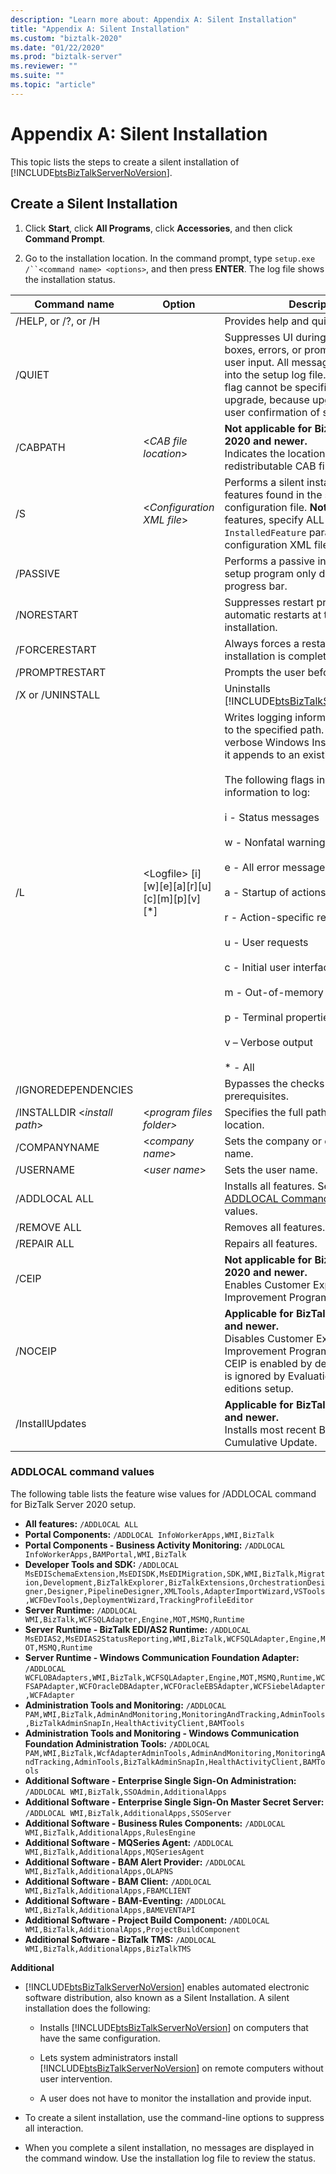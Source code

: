```yaml
---
description: "Learn more about: Appendix A: Silent Installation"
title: "Appendix A: Silent Installation"
ms.custom: "biztalk-2020"
ms.date: "01/22/2020"
ms.prod: "biztalk-server"
ms.reviewer: ""
ms.suite: ""
ms.topic: "article"
---
```

# Appendix A: Silent Installation
This topic lists the steps to create a silent installation of [!INCLUDE[btsBizTalkServerNoVersion](../includes/btsbiztalkservernoversion-md.md)].

## Create a Silent Installation

1.  Click **Start**, click **All Programs**, click **Accessories**, and then click **Command Prompt**.

2.  Go to the installation location. In the command prompt, type `setup.exe /``<command name> <options>`, and then press **ENTER**. The log file shows the installation status.

|                                                                                                                                                                                                                                  Command name                                                                                                                                                                                                                                   |                     Option                     |                                                                                                                                                                                                                                                                                                Description                                                                                                                                                                                                                                                                                                 |
|---------------------------------------------------------------------------------------------------------------------------------------------------------------------------------------------------------------------------------------------------------------------------------------------------------------------------------------------------------------------------------------------------------------------------------------------------------------------------------|------------------------------------------------|------------------------------------------------------------------------------------------------------------------------------------------------------------------------------------------------------------------------------------------------------------------------------------------------------------------------------------------------------------------------------------------------------------------------------------------------------------------------------------------------------------------------------------------------------------------------------------------------------------|
|                                                                                                                                                                                                                               /HELP, or /?, or /H                                                                                                                                                                                                                               |                                                |                                                                                                                                                                                                                                                                                     Provides help and quick reference.                                                                                                                                                                                                                                                                                     |
|                                                                                                                                                                                                                                     /QUIET                                                                                                                                                                                                                                      |                                                |                                                                                                                                                                  Suppresses UI during setup – all dialog boxes, errors, or prompts requiring user input. All messages are entered into the setup log file. **Note:**  The Quiet flag cannot be specified for an upgrade, because upgrade requires user confirmation of selected options.                                                                                                                                                                   |
|                                                                                                                                                                                                                                    /CABPATH                                                                                                                                                                                                                                     |            \<*CAB file location*\>             |                                                                                                                                                                                                                                                                          **Not applicable for BizTalk Server 2020 and newer.**<br />Indicates the location of the redistributable CAB file.                                                                                                                                                                                                                                                                           |
|                                                                                                                                                                                                                                       /S                                                                                                                                                                                                                                        |          \<*Configuration XML file*\>          |                                                                                                                                                                                                 Performs a silent installation of features found in the specified configuration file. **Note:**  To install all features, specify ALL for the `InstalledFeature` parameter of the configuration XML file.                                                                                                                                                                                                  |
|                                                                                                                                                                                                                                    /PASSIVE                                                                                                                                                                                                                                     |                                                |                                                                                                                                                                                                                                                             Performs a passive installation. The setup program only displays the progress bar.                                                                                                                                                                                                                                                             |
|                                                                                                                                                                                                                                   /NORESTART                                                                                                                                                                                                                                    |                                                |                                                                                                                                                                                                                                                             Suppresses restart prompts and automatic restarts at the end of the installation.                                                                                                                                                                                                                                                              |
|                                                                                                                                                                                                                                  /FORCERESTART                                                                                                                                                                                                                                  |                                                |                                                                                                                                                                                                                                                                        Always forces a restart after the installation is complete.                                                                                                                                                                                                                                                                         |
|                                                                                                                                                                                                                                 /PROMPTRESTART                                                                                                                                                                                                                                  |                                                |                                                                                                                                                                                                                                                                                    Prompts the user before restarting.                                                                                                                                                                                                                                                                                     |
|                                                                                                                                                                                                                                /X or /UNINSTALL                                                                                                                                                                                                                                 |                                                |                                                                                                                                                                                                                                                       Uninstalls [!INCLUDE[btsBizTalkServerNoVersion](../includes/btsbiztalkservernoversion-md.md)].                                                                                                                                                                                                                                                       |
|                                                                                                                                                                                                                                       /L                                                                                                                                                                                                                                        | \<Logfile\> [i][w][e][a][r][u][c][m][p][v][\*] | Writes logging information to a log file to the specified path. Always uses verbose Windows Installer logging and it appends to an existing file.<br /><br /> The following flags indicate which information to log:<br /><br /> i - Status messages<br /><br /> w - Nonfatal warnings<br /><br /> e - All error messages<br /><br /> a - Startup of actions<br /><br /> r - Action-specific records<br /><br /> u - User requests<br /><br /> c - Initial user interface parameters<br /><br /> m - Out-of-memory<br /><br /> p - Terminal properties<br /><br /> v – Verbose output<br /><br /> \* - All |
|                                                                                                                                                                                                                               /IGNOREDEPENDENCIES                                                                                                                                                                                                                               |                                                |                                                                                                                                                                                                                                                                            Bypasses the checks for downloadable prerequisites.                                                                                                                                                                                                                                                                             |
|                                                                                                                                                                                                                         /INSTALLDIR \<*install path*\>                                                                                                                                                                                                                          |           \<*program files folder\>*           |                                                                                                                                                                                                                                                                            Specifies the full path to product install location.                                                                                                                                                                                                                                                                            |
|                                                                                                                                                                                                                                  /COMPANYNAME                                                                                                                                                                                                                                   |               \<*company name*\>               |                                                                                                                                                                                                                                                                                   Sets the company or organization name.                                                                                                                                                                                                                                                                                   |
|                                                                                                                                                                                                                                    /USERNAME                                                                                                                                                                                                                                    |                \<*user name*\>                 |                                                                                                                                                                                                                                                                                            Sets the user name.                                                                                                                                                                                                                                                                                             |
|                                                                                                                                                                                                                                  /ADDLOCAL ALL                                                                                                                                                                                                                                  |                                                |                                                                                                                                                                                                                   Installs all features. See section [ADDLOCAL Command](#addlocal-command-values) for possible values.                                                                                                                                                                                                                   |
|                                                                                                                                                                                                                                   /REMOVE ALL                                                                                                                                                                                                                                   |                                                |                                                                                                                                                                                                                                                                                           Removes all features.                                                                                                                                                                                                                                                                                            |
|                                                                                                                                                                                                                                   /REPAIR ALL                                                                                                                                                                                                                                   |                                                |                                                                                                                                                                                                                                                                                           Repairs all features.                                                                                                                                                                                                                                                                                            |
|                                                                                                                                                                                                                                      /CEIP                                                                                                                                                                                                                                      |                                                |                                                                                                                                                                                                             **Not applicable for BizTalk Server 2020 and newer.**<br />Enables Customer Experience Improvement Program (CEIP)                                                                                                                                                                                                                                                                           |
|                                                                                                                                                                                                                                      /NOCEIP                                                                                                                                                                                                                                      |                                                |                                                                                                                                                                                                             **Applicable for BizTalk Server 2020 and newer.**<br />Disables Customer Experience Improvement Program (CEIP)<br />CEIP is enabled by default. This option is ignored by Evaluation and Developer editions setup.                                                                                                                                                                                                                                                                           |
|                                                                                                                                                                                                                                      /InstallUpdates                                                                                                                                                                                                                                      |                                                |                                                                                                                                                                                                             **Applicable for BizTalk Server 2020 and newer.**<br />Installs most recent BizTalk Server Cumulative Update.                                                                                         |

### ADDLOCAL command values

The following table lists the feature wise values for /ADDLOCAL command for BizTalk Server 2020 setup.
- **All features:** `/ADDLOCAL ALL `
- **Portal Components:** `/ADDLOCAL InfoWorkerApps,WMI,BizTalk`
- **Portal Components - Business Activity Monitoring:** `/ADDLOCAL InfoWorkerApps,BAMPortal,WMI,BizTalk`
- **Developer Tools and SDK:** `/ADDLOCAL MsEDISchemaExtension,MsEDISDK,MsEDIMigration,SDK,WMI,BizTalk,Migration,Development,BizTalkExplorer,BizTalkExtensions,OrchestrationDesigner,Designer,PipelineDesigner,XMLTools,AdapterImportWizard,VSTools,WCFDevTools,DeploymentWizard,TrackingProfileEditor`
- **Server Runtime:** `/ADDLOCAL WMI,BizTalk,WCFSQLAdapter,Engine,MOT,MSMQ,Runtime`
- **Server Runtime - BizTalk EDI/AS2 Runtime:** `/ADDLOCAL MsEDIAS2,MsEDIAS2StatusReporting,WMI,BizTalk,WCFSQLAdapter,Engine,MOT,MSMQ,Runtime`
- **Server Runtime - Windows Communication Foundation Adapter:** `/ADDLOCAL WCFLOBAdapters,WMI,BizTalk,WCFSQLAdapter,Engine,MOT,MSMQ,Runtime,WCFSAPAdapter,WCFOracleDBAdapter,WCFOracleEBSAdapter,WCFSiebelAdapter,WCFAdapter`
- **Administration Tools and Monitoring:** `/ADDLOCAL PAM,WMI,BizTalk,AdminAndMonitoring,MonitoringAndTracking,AdminTools,BizTalkAdminSnapIn,HealthActivityClient,BAMTools`
- **Administration Tools and Monitoring - Windows Communication Foundation Administration Tools:** `/ADDLOCAL PAM,WMI,BizTalk,WcfAdapterAdminTools,AdminAndMonitoring,MonitoringAndTracking,AdminTools,BizTalkAdminSnapIn,HealthActivityClient,BAMTools`
- **Additional Software - Enterprise Single Sign-On Administration:** `/ADDLOCAL WMI,BizTalk,SSOAdmin,AdditionalApps`
- **Additional Software - Enterprise Single Sign-On Master Secret Server:** `/ADDLOCAL WMI,BizTalk,AdditionalApps,SSOServer`
- **Additional Software - Business Rules Components:** `/ADDLOCAL WMI,BizTalk,AdditionalApps,RulesEngine`
- **Additional Software - MQSeries Agent:** `/ADDLOCAL WMI,BizTalk,AdditionalApps,MQSeriesAgent`
- **Additional Software - BAM Alert Provider:** `/ADDLOCAL WMI,BizTalk,AdditionalApps,OLAPNS`
- **Additional Software - BAM Client:** `/ADDLOCAL WMI,BizTalk,AdditionalApps,FBAMCLIENT`
- **Additional Software - BAM-Eventing:** `/ADDLOCAL WMI,BizTalk,AdditionalApps,BAMEVENTAPI`
- **Additional Software - Project Build Component:** `/ADDLOCAL WMI,BizTalk,AdditionalApps,ProjectBuildComponent`
- **Additional Software - BizTalk TMS:** `/ADDLOCAL WMI,BizTalk,AdditionalApps,BizTalkTMS`             

 **Additional**

- [!INCLUDE[btsBizTalkServerNoVersion](../includes/btsbiztalkservernoversion-md.md)] enables automated electronic software distribution, also known as a Silent Installation. A silent installation does the following:

  - Installs [!INCLUDE[btsBizTalkServerNoVersion](../includes/btsbiztalkservernoversion-md.md)] on computers that have the same configuration.

  - Lets system administrators install [!INCLUDE[btsBizTalkServerNoVersion](../includes/btsbiztalkservernoversion-md.md)] on remote computers without user intervention.

  - A user does not have to monitor the installation and provide input.

- To create a silent installation, use the command-line options to suppress all interaction.

- When you complete a silent installation, no messages are displayed in the command window. Use the installation log file to review the status.

